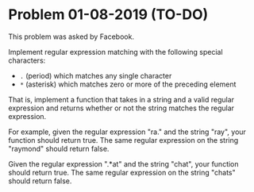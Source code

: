 # Problem 01-08-2019 (TO-DO)

This problem was asked by Facebook.

Implement regular expression matching with the following special characters:

* ```.``` (period) which matches any single character
* ```*``` (asterisk) which matches zero or more of the preceding element

That is, implement a function that takes in a string and a valid regular expression and returns whether or not the string matches the regular expression.

For example, given the regular expression "ra." and the string "ray", your function should return true. The same regular expression on the string "raymond" should return false.

Given the regular expression ".*at" and the string "chat", your function should return true. The same regular expression on the string "chats" should return false.
